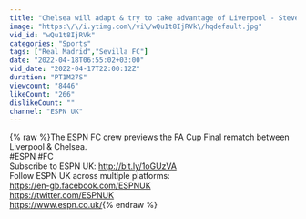 ```yaml
---
title: "Chelsea will adapt & try to take advantage of Liverpool - Steve Nicol | ESPN FC"
image: "https:\/\/i.ytimg.com\/vi\/wQu1t8IjRVk\/hqdefault.jpg"
vid_id: "wQu1t8IjRVk"
categories: "Sports"
tags: ["Real Madrid","Sevilla FC"]
date: "2022-04-18T06:55:02+03:00"
vid_date: "2022-04-17T22:00:12Z"
duration: "PT1M27S"
viewcount: "8446"
likeCount: "266"
dislikeCount: ""
channel: "ESPN UK"
---
```

{% raw %}The ESPN FC crew previews the FA Cup Final rematch between Liverpool &amp; Chelsea. <br />#ESPN #FC<br />Subscribe to ESPN UK: <a rel="nofollow" target="blank" href="http://bit.ly/1oGUzVA">http://bit.ly/1oGUzVA</a><br />Follow ESPN UK across multiple platforms:<br /><a rel="nofollow" target="blank" href="https://en-gb.facebook.com/ESPNUK">https://en-gb.facebook.com/ESPNUK</a><br /><a rel="nofollow" target="blank" href="https://twitter.com/ESPNUK">https://twitter.com/ESPNUK</a><br /><a rel="nofollow" target="blank" href="https://www.espn.co.uk/">https://www.espn.co.uk/</a>{% endraw %}
